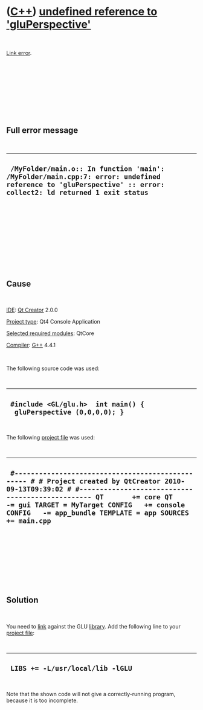 
 

 

 

 

 

([C++](Cpp.md)) [undefined reference to 'gluPerspective'](CppLinkErrorUndefinedReferenceToGluPerspective.md)
==============================================================================================================

 

[Link error](CppLinkError.md).

 

 

 

 

 

Full error message
------------------

 

  --------------------------------------------------------------------------------------------------------------------------------------------------------------
  ` /MyFolder/main.o:: In function 'main': /MyFolder/main.cpp:7: error: undefined reference to 'gluPerspective' :: error: collect2: ld returned 1 exit status`
  --------------------------------------------------------------------------------------------------------------------------------------------------------------

 

 

 

 

 

 

Cause
-----

 

[IDE](CppIde.md): [Qt Creator](CppQt.md) 2.0.0

[Project type](CppQtProjectType.md): Qt4 Console Application

[Selected required modules](CppQtCreatorSelectRequiredModules.png):
QtCore

[Compiler](CppCompiler.md): [G++](CppGpp.md) 4.4.1

 

The following source code was used:

 

  --------------------------------------------------------------------
  ` #include <GL/glu.h>  int main() {   gluPerspective (0,0,0,0); }`
  --------------------------------------------------------------------

 

The following [project file](CppQtProjectFile.md) was used:

 

  --------------------------------------------------------------------------------------------------------------------------------------------------------------------------------------------------------------------------------------------------------------------------------------------------
  ` #------------------------------------------------- # # Project created by QtCreator 2010-09-13T09:39:02 # #------------------------------------------------- QT       += core QT       -= gui TARGET = MyTarget CONFIG   += console CONFIG   -= app_bundle TEMPLATE = app SOURCES += main.cpp`
  --------------------------------------------------------------------------------------------------------------------------------------------------------------------------------------------------------------------------------------------------------------------------------------------------

 

 

 

 

 

Solution
--------

 

You need to [link](CppLink.md) against the GLU
[library](CppLibrary.md). Add the following line to your [project
file](CppQtProjectFile.md):

 

  -----------------------------------
  ` LIBS += -L/usr/local/lib -lGLU`
  -----------------------------------

 

Note that the shown code will not give a correctly-running program,
because it is too incomplete.

 

 

 

 

 

 

